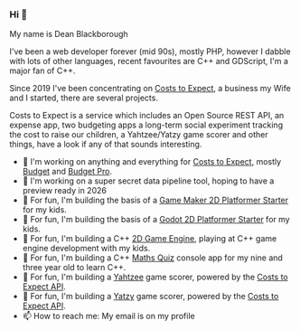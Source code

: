 ### Hi 👋

My name is Dean Blackborough

I've been a web developer forever (mid 90s), mostly PHP, however I dabble with lots of other languages, recent favourites are C++ and GDScript, I'm a major fan of C++.

Since 2019 I've been concentrating on [Costs to Expect](https://api.costs-to-expect.com), a business my Wife and I started, there are several projects.

Costs to Expect is a service which includes an Open Source REST API, an expense app, two budgeting apps a long-term social experiment tracking the cost to raise our children, a Yahtzee/Yatzy game scorer and other things, have a look if any of that sounds interesting.

- 🔭 I'm working on anything and everything for [Costs to Expect](https://api.costs-to-expect.com), mostly [Budget](https://budget.costs-to-expect.com) and [Budget Pro](https://budget-pro.costs-to-expect.com).
- 🔭 I'm working on a super secret data pipeline tool, hoping to have a preview ready in 2026
- 🌱 For fun, I'm building the basis of a [Game Maker 2D Platformer Starter](https://github.com/deanblackborough/gm-platformer) for my kids.
- 🌱 For fun, I'm building the basis of a [Godot 2D Platformer Starter](https://github.com/deanblackborough/godot-platformer) for my kids.
- 🌱 For fun, I'm building a C++ [2D Game Engine](https://github.com/deanblackborough/prune-2d), playing at C++ game engine development with my kids.
- 🌱 For fun, I'm building a C++ [Maths Quiz](https://github.com/deanblackborough/MathsQuiz) console app for my nine and three year old to learn C++.
- 🌱 For fun, I'm building a [Yahtzee](https://github.com/costs-to-expect/yahtzee) game scorer, powered by the [Costs to Expect API](https://api.costs-to-expect.com).
- 🌱 For fun, I'm building a [Yatzy](https://github.com/costs-to-expect/yatzy) game scorer, powered by the [Costs to Expect API](https://api.costs-to-expect.com).
- 📫 How to reach me: My email is on my profile
